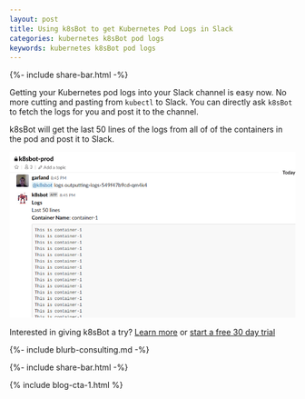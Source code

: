 ```yaml
---
layout: post
title: Using k8sBot to get Kubernetes Pod Logs in Slack
categories: kubernetes k8sBot pod logs
keywords: kubernetes k8sBot pod logs
---
```

{%- include share-bar.html -%}

Getting your Kubernetes pod logs into your Slack channel is easy now.  No more cutting and pasting
from `kubectl` to Slack.  You can directly ask `k8sBot` to fetch the logs for you and
post it to the channel.

k8sBot will get the last 50 lines of the logs from all of of the containers in
the pod and post it to Slack.

![k8sbot logs](/assets/blog/images/workflow/k8sbot-pod-logs.png)

Interested in giving k8sBot a try? <A HREF="https://managedkube.com/">Learn more</a> or <A HREF="https://managedkube.com/free-k8sbot-trial-signup">start a free 30 day trial</a>

{%- include blurb-consulting.md -%}

<!-- Blog footer share -->
{%- include share-bar.html -%}

{% include blog-cta-1.html %}
